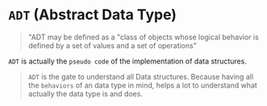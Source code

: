 # `ADT` (Abstract Data Type)

> "ADT may be defined as a "class of objects whose logical behavior is defined by a set of values and a set of operations"

`ADT` is actually the `pseudo code` of the implementation of data structures.

> `ADT` is the gate to understand all Data structures. Because having all the `behaviors` of an data type in mind, helps a lot to understand what actually the data type is and does.

